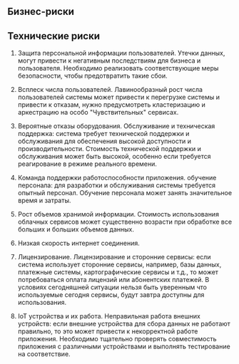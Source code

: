 
## Бизнес-риски


## Технические риски

1. Защита персональной информации пользователей.
Утечки данных, могут привести к негативным последствиям для бизнеса и пользователя. Необходимо реализовать соответствующие меры безопасности, чтобы предотвратить такие сбои.

2. Всплеск числа пользователей.
Лавинообразный рост числа пользователей системы может привести к перегрузке системы и привести к отказам, нужно предусмотреть кластеризацию и аркестрацию на особо "Чувствительных" сервисах.

3. Вероятные отказы оборудования.
Обслуживание и техническая поддержка: система требует технической поддержки и обслуживания для обеспечения высокой доступности и производительности. Стоимость технической поддержки и обслуживания может быть высокой, особенно если требуется реагирование в режиме реального времени.

4. Команда поддержки работоспособности приложения.
обучение персонала: для разработки и обслуживания системы требуется опытный персонал. Обучение персонала может занять значительное время и затраты.

5. Рост объемов хранимой информации.
Стоимость использования облачных сервисов может существенно возрасти при обработке все больших и больших объемов данных.

6. Низкая скорость интернет соединения.

7. Лицензирование.
Лицензирование и сторонние сервисы: если система использует сторонние сервисы, например, базы данных, платежные системы, картографические сервисы и т.д., то может потребоваться оплата лицензий или абонентских платежей. В условиях сегодняшней ситуации нельзя быть уверенным что используемые сегодня сервисы, будут завтра доступны для использования.

8. IoT устройства и их работа.
Неправильная работа внешних устройств: если внешние устройства для сбора данных не работают правильно, то это может привести к некорректной работе приложения. Необходимо тщательно проверять совместимость приложения с различными устройствами и выполнять тестирование на соответствие.
